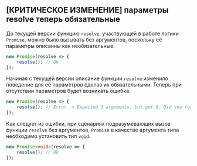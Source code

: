 ## [КРИТИЧЕСКОЕ ИЗМЕНЕНИЕ] параметры resolve теперь обязательные

До текущей версии функцию `resolve`, участвующей в работе логики `Promise`, можно было вызывать без аргументов, поскольку её параметры описанны как необязательные.

`````ts
new Promise(resolve => {
    resolve(); // Ok
});
`````

Начиная с текущей версии описание функции `resolve` изменило поведение для её параметров сделав их обязательными. Теперь при отсутствии параметров будет возникать ошибка.

`````ts
new Promise(resolve => {
    resolve(); // Error -> Expected 1 arguments, but got 0. Did you forget to include 'void' in your type argument to 'Promise'?
});
`````

Как следует из ошибки, при сценариях подразумевающих вызов функции `resolve` без аргументов, `Promise` в качестве аргумента типа необходимо установить тип `void`.

`````ts
new Promise<void>(resolve => {
    resolve(); // Ok 
});
`````
